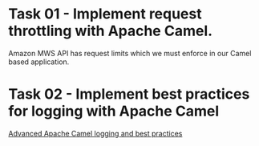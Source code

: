 # Task 01 - Implement request throttling with Apache Camel.

Amazon MWS API has request limits which we must enforce in our Camel based application.


# Task 02 - Implement best practices for logging with Apache Camel

[Advanced Apache Camel logging and best practices](http://dywicki.pl/2012/02/advanced-apache-camel-logging-and-best-practices/)